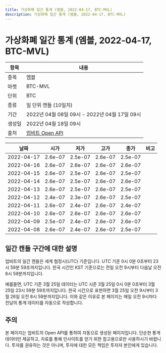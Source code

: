 ```yaml
---
title: 가상화폐 일간 통계 (엠블, 2022-04-17, BTC-MVL)
description: 가상화폐 일간 통계 (엠블, 2022-04-17, BTC-MVL)
---
```



가상화폐 일간 통계 (엠블, 2022-04-17, BTC-MVL)
===

|항목|내용|
|--|--|
|종목|엠블|
|마켓|BTC-MVL|
|단위|BTC|
|종류|일 단위 캔들 (10일치)|
|기간|2022년 04월 08일 09시 - 2022년 04월 17일 09시|
|생성일|2022년 04월 18일 09시|
|출처|[업비트 Open API](https://docs.upbit.com)|


|날짜|시가|저가|고가|종가|비고|
|--|--|--|--|--|--|
|2022-04-17|2.6e-07|2.5e-07|2.6e-07|2.5e-07|    |
|2022-04-16|2.6e-07|2.6e-07|2.6e-07|2.6e-07|    |
|2022-04-15|2.6e-07|2.5e-07|2.6e-07|2.5e-07|    |
|2022-04-14|2.6e-07|2.5e-07|2.6e-07|2.6e-07|    |
|2022-04-13|2.6e-07|2.5e-07|2.6e-07|2.5e-07|    |
|2022-04-12|2.4e-07|2.3e-07|2.6e-07|2.5e-07|    |
|2022-04-11|2.6e-07|2.4e-07|2.6e-07|2.4e-07|    |
|2022-04-10|2.6e-07|2.6e-07|2.6e-07|2.6e-07|    |
|2022-04-09|2.5e-07|2.4e-07|2.6e-07|2.6e-07|    |
|2022-04-08|2.6e-07|2.4e-07|2.6e-07|2.5e-07|    |


일간 캔들 구간에 대한 설명
---


업비트의 일간 캔들은 세계 협정시(UTC) 기준입니다. 
UTC 기준 0시 0분 0초부터 23시 59분 59초까지입니다. 
한국 시간인 KST 기준으로는 전일 오전 9시부터 다음날 오전 8시 59분까지입니다. 


예를들면, UTC 기준 3월 25일 데이터는 UTC 시준 3월 25일 0시 0분 0초부터 3월 25일 23시 59분 59초까지입니다. 
한국 시간으로 표현하면 3월 25일 오전 9시부터 3월 26일 오전 8시 59분까지입니다. 
이와 같은 이유로 본 페이지는 매일 오전 9시마다 전날의 통계 데이터를 자동으로 작성합니다. 


주의
---


본 페이지는 업비트의 Open API를 통하여 자동으로 생성된 페이지입니다. 
단순한 통계 데이터만 제공하고, 자료를 통해 인사이트를 얻기 위한 참고용으로만 사용하시기 바랍니다. 
투자를 권유하는 것은 아니며, 투자에 대한 모든 책임은 투자자 본인에게 있습니다. 
